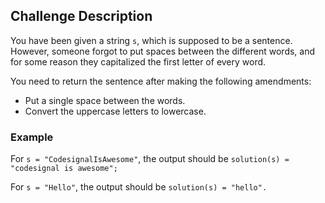 ## Challenge Description

You have been given a string `s`, which is supposed to be a sentence. However, someone forgot to put spaces between the different words, and for some reason they capitalized the first letter of every word. 

You need to return the sentence after making the following amendments:

- Put a single space between the words.
- Convert the uppercase letters to lowercase.

### Example

For `s = "CodesignalIsAwesome"`, the output should be
`solution(s) = "codesignal is awesome";`

For `s = "Hello"`, the output should be
`solution(s) = "hello".`